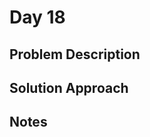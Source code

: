 # Day 18

## Problem Description

<!-- Add problem description here -->

## Solution Approach

<!-- Add your solution approach here -->

## Notes

<!-- Add any additional notes here -->
